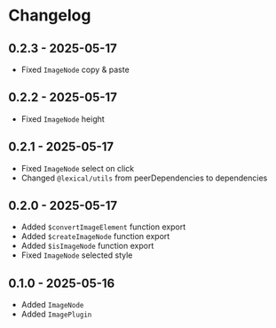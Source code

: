 # Changelog

## 0.2.3 - 2025-05-17

- Fixed `ImageNode` copy & paste

## 0.2.2 - 2025-05-17

- Fixed `ImageNode` height

## 0.2.1 - 2025-05-17

- Fixed `ImageNode` select on click
- Changed `@lexical/utils` from peerDependencies to dependencies

## 0.2.0 - 2025-05-17

- Added `$convertImageElement` function export
- Added `$createImageNode` function export
- Added `$isImageNode` function export
- Fixed `ImageNode` selected style

## 0.1.0 - 2025-05-16

- Added `ImageNode`
- Added `ImagePlugin`
